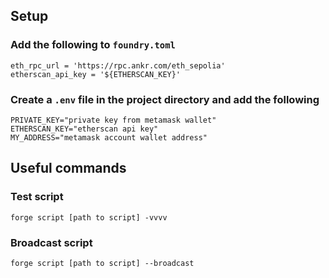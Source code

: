 ## Setup

### Add the following to `foundry.toml`

```
eth_rpc_url = 'https://rpc.ankr.com/eth_sepolia'
etherscan_api_key = '${ETHERSCAN_KEY}'
```

### Create a `.env` file in the project directory and add the following

```
PRIVATE_KEY="private key from metamask wallet"
ETHERSCAN_KEY="etherscan api key"
MY_ADDRESS="metamask account wallet address"
```

## Useful commands

### Test script

```
forge script [path to script] -vvvv
```

### Broadcast script

```
forge script [path to script] --broadcast
```